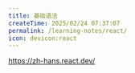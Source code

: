 ```yaml
---
title: 基础语法
createTime: 2025/02/24 07:37:07
permalink: /learning-notes/react/
icon: devicon:react
---
```

https://zh-hans.react.dev/